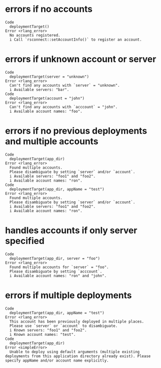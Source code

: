# errors if no accounts

    Code
      deploymentTarget()
    Error <rlang_error>
      No accounts registered.
      i Call `rsconnect::setAccountInfo()` to register an account.

# errors if unknown account or server

    Code
      deploymentTarget(server = "unknown")
    Error <rlang_error>
      Can't find any accounts with `server` = "unknown".
      i Available servers: "bar".
    Code
      deploymentTarget(account = "john")
    Error <rlang_error>
      Can't find any accounts with `acccount` = "john".
      i Available account names: "foo".

# errors if no previous deployments and multiple accounts

    Code
      deploymentTarget(app_dir)
    Error <rlang_error>
      Found multiple accounts.
      Please disambiguate by setting `server` and/or `account`.
      i Available servers: "foo1" and "foo2".
      i Available account names: "ron".
    Code
      deploymentTarget(app_dir, appName = "test")
    Error <rlang_error>
      Found multiple accounts.
      Please disambiguate by setting `server` and/or `account`.
      i Available servers: "foo1" and "foo2".
      i Available account names: "ron".

# handles accounts if only server specified

    Code
      deploymentTarget(app_dir, server = "foo")
    Error <rlang_error>
      Found multiple accounts for `server` = "foo".
      Please disambiguate by setting `acccount`.
      i Available account names: "ron" and "john".

# errors if multiple deployments

    Code
      deploymentTarget(app_dir, appName = "test")
    Error <rlang_error>
      This account has been previously deployed in multiple places.
      Please use `server` or `account` to disambiguate.
      i Known servers: "foo1" and "foo2".
      i Known account names: "test".
    Code
      deploymentTarget(app_dir)
    Error <simpleError>
      Unable to deploy using default arguments (multiple existing deployments from this application directory already exist). Please specify appName and/or account name explicitly.


